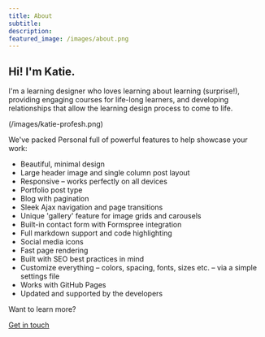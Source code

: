 ```yaml
---
title: About 
subtitle: 
description:
featured_image: /images/about.png
---
```


## Hi! I'm Katie.

I'm a learning designer who loves learning about learning (surprise!), providing engaging courses for life-long learners, and developing relationships that allow the learning design process to come to life. 

(/images/katie-profesh.png)

We've packed Personal full of powerful features to help showcase your work:

* Beautiful, minimal design
* Large header image and single column post layout
* Responsive – works perfectly on all devices
* Portfolio post type
* Blog with pagination
* Sleek Ajax navigation and page transitions
* Unique 'gallery' feature for image grids and carousels
* Built-in contact form with Formspree integration
* Full markdown support and code highlighting
* Social media icons
* Fast page rendering
* Built with SEO best practices in mind
* Customize everything – colors, spacing, fonts, sizes etc. – via a simple settings file
* Works with GitHub Pages
* Updated and supported by the developers



Want to learn more?

<a href="https://katieslearnings.com/contact" class="button button--large">Get in touch</a>